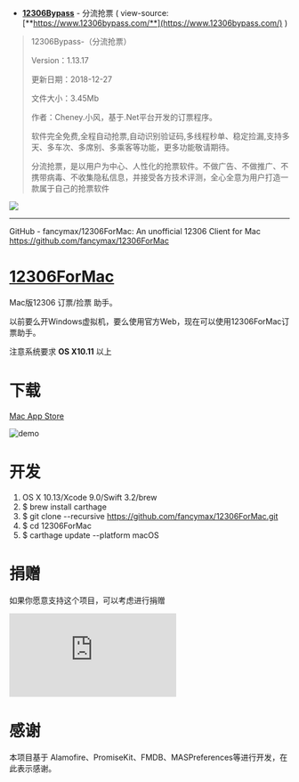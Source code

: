 

- [**12306Bypass**](https://www.12306bypass.com/) - 分流抢票 ( view-source:[**https://www.12306bypass.com/**](https://www.12306bypass.com/) )

> 12306Bypass-（分流抢票）
> 
> Version：1.13.17 
> 
> 更新日期：2018-12-27 
> 
> 文件大小：3.45Mb 
> 
> 作者：Cheney.小风，基于.Net平台开发的订票程序。
>  
>  软件完全免费,全程自动抢票,自动识别验证码,多线程秒单、稳定捡漏,支持多天、多车次、多席别、多乘客等功能，更多功能敬请期待。
>  
> 分流抢票，是以用户为中心、人性化的抢票软件。不做广告、不做推广、不携带病毒、不收集隐私信息，并接受各方技术评测，全心全意为用户打造一款属于自己的抢票软件

<a href="https://www.12306bypass.com/images/slider/browsers.png" title="12306Bypass-（分流抢票）">
<img src="https://camo.githubusercontent.com/924a50cf9707123eaa0ce7eb288ca77ea2390dbb/68747470733a2f2f7777772e31323330366279706173732e636f6d2f696d616765732f736c696465722f62726f77736572732e706e67?raw=true"/>
</a>

--------------

GitHub - fancymax/12306ForMac: An unofficial 12306 Client for Mac
https://github.com/fancymax/12306ForMac

# [**12306ForMac**](https://github.com/fancymax/12306ForMac)

Mac版12306 订票/捡票 助手。

以前要么开Windows虚拟机，要么使用官方Web，现在可以使用12306ForMac订票助手。

注意系统要求  **OS X10.11**  以上

# 下载

[Mac App Store](https://itunes.apple.com/cn/app/ding-piao-zhu-shou/id1163682213?l=zh&ls=1&mt=12)


![demo](https://github.com/fancymax/12306ForMac/raw/master/screenshot/12306ForMac.jpg)

# 开发

1. OS X 10.13/Xcode 9.0/Swift 3.2/brew
2. $ brew install carthage
3. $ git clone --recursive https://github.com/fancymax/12306ForMac.git 
5. $ cd 12306ForMac
4. $ carthage update --platform macOS

# 捐赠
如果你愿意支持这个项目，可以考虑进行捐赠

![捐赠](https://github.com/fancymax/12306ForMac/blob/master/README.md#%E6%8D%90%E8%B5%A0)


# 感谢

本项目基于 Alamofire、PromiseKit、FMDB、MASPreferences等进行开发，在此表示感谢。
